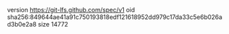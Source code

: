 version https://git-lfs.github.com/spec/v1
oid sha256:849644ae41a91c750193818edf121618952dd979c17da33c5e6b026ad3b0e2a8
size 14772
